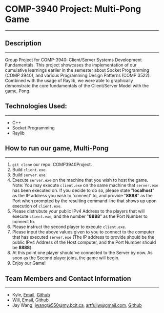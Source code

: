 # COMP-3940 Project: Multi-Pong Game

---
## Description

---
Group Project for COMP-3940: Client/Server Systems Development Fundamentals. 
This project showcases the implementation of our cumulative learnings earlier in the semester about Socket Programming (COMP 3940), and various Programming Design Patterns (COMP 3522). Combined with the usage of Raylib, we were able to graphically demonstrate the core fundamentals of the Client/Server Model with the game, Pong.
## Technologies Used:

--- 
- C++
- Socket Programming
- Raylib
## How to run our game, Multi-Pong

---
1. `git clone` our repo: COMP3940Project.
2. Build `client.exe`.
3. Build `server.exe`.
4. Execute `server.exe` on the machine that you wish to host the game.
Note: You may execute `client.exe` on the same machine that `server.exe` has been executed on. If you decide to do so, please state "**localhost**" as the IP address you wish to 'connect' to, and provide "**8888**" as the Port when prompted by the resulting command line that shows up upon execution of `client.exe`.
5. Please distrubute your public IPv4 Address to the players that will execute `client.exe`, and the number "**8888**" as the Port Number to connect to.
6. Please instruct the second player to execute `client.exe`. 
7. Please input the above values given to you to connect to the computer that has executed `server.exe` 
(The IP address to provide should be the public IPv4 Address of the Host computer, and the Port Number should be **8888**).
8. At this point one player should've connected to the Server by now. As soon as the Second player joins, the game will begin.
9. Enjoy our Game!
## Team Members and Contact Information

---
- Kyle, [Email](Email), [Github](https://github.com/Tissure)
- Will, [Email](Email), [Github](https://github.com/Arkangel964)
- Jay Wang, [jwang@550@my.bcit.ca](jwang@550@my.bcit.ca), [artfuljw@gmail.com](artfuljw@gmail.com), [Github](https://github.com/ArtfulJW)